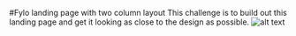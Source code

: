 #Fylo landing page with two column layout
This challenge is to build out this landing page and get it looking as close to the design as possible.
![alt text](https://github.com/user-attachments/assets/ee1549b8-444f-4e56-ae72-ed7001397342)


